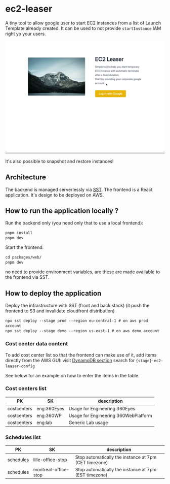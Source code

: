 # ec2-leaser

A tiny tool to allow google user to start EC2 instances from a list of Launch Template already created. It can be used to not provide `startInstance` IAM right yo your users.

![EC2 Leaser](ec2-leaser.gif)

It's also possible to snapshot and restore instances!

## Architecture

The backend is managed serverlessly via [SST](https://sst.dev/).
The frontend is a React application. It's design to be deployed on AWS.

## How to run the application locally ?

Run the backend only (you need only that to use a local frontend):

```
pnpm install
pnpm dev
```

Start the frontend:

```
cd packages/web/
pnpm dev
```

no need to provide environment variables, are these are made available to the frontend via SST.

## How to deploy the application

Deploy the infrastructure with SST (front and back stack)
(it push the frontend to S3 and invalidate cloudfront distribution)

```
npx sst deploy --stage prod --region eu-central-1 # on aws prod account
npx sst deploy --stage demo --region us-east-1 # on aws demo account

```

### Cost center data content

To add cost center list so that the frontend can make use of it, add items directly from the AWS GUI:
visit [DynamoDB section](https://console.aws.amazon.com/dynamodbv2/home)
search for `{stage}-ec2-leaser-config`

See below for an example on how to enter the items in the table.

### Cost centers list

| PK          | SK          | description                          |
| ----------- | ----------- | ------------------------------------ |
| costcenters | eng:360Eyes | Usage for Engineering 360Eyes        |
| costcenters | eng:360WP   | Usage for Engineering 360WebPlatform |
| costcenters | eng:lab     | Generic Lab usage                    |

### Schedules list

| PK        | SK                   | description                                           |
| --------- | -------------------- | ----------------------------------------------------- |
| schedules | lille-office-stop    | Stop automatically the instance at 7pm (CET timezone) |
| schedules | montreal-office-stop | Stop automatically the instance at 7pm (EST timezone) |
